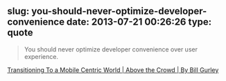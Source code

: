 slug: you-should-never-optimize-developer-convenience
date: 2013-07-21 00:26:26
type: quote
---

> You should never optimize developer convenience over user experience.

[Transitioning To a Mobile Centric World | Above the Crowd | By Bill Gurley](http://abovethecrowd.com/2013/07/17/transitioning-to-a-mobile-centric-world/)
